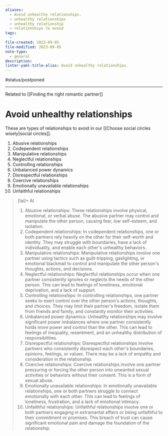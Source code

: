 ```yaml
---
aliases:
  - Avoid unhealthy relationships.
  - unhealthy relationships
  - unhealthy relationship
  - relationships to avoid
tags:
  - 
file-created: 2023-09-05
file-modified: 2023-09-05
note-type:
  - general
description: 
linter-yaml-title-alias: Avoid unhealthy relationships.
---
```

#status/postponed

---

Related to [[Finding the right romantic partner]]

# Avoid unhealthy relationships

These are types of relationships to avoid in our [[Choose social circles wisely|social circles]].
1. Abusive relationships
2. Codependent relationships
3. Manipulative relationships
4. Neglectful relationships
5. Controlling relationships
6. Unbalanced power dynamics
7. Disrespectful relationships
8. Coercive relationships
9. Emotionally unavailable relationships
10. Unfaithful relationships

> [!ai]+ AI
>
> 1. Abusive relationships: These relationships involve physical, emotional, or verbal abuse. The abusive partner may control and manipulate the other person, causing fear, low self-esteem, and isolation.
> 2. Codependent relationships: In codependent relationships, one or both partners rely heavily on the other for their self-worth and identity. They may struggle with boundaries, have a lack of individuality, and enable each other's unhealthy behaviors.
> 3. Manipulative relationships: Manipulative relationships involve one partner using tactics such as guilt-tripping, gaslighting, or emotional blackmail to control and manipulate the other person's thoughts, actions, and decisions.
> 4. Neglectful relationships: Neglectful relationships occur when one partner consistently ignores or neglects the needs of the other person. This can lead to feelings of loneliness, emotional deprivation, and a lack of support.
> 5. Controlling relationships: In controlling relationships, one partner seeks to exert control over the other person's actions, thoughts, and choices. They may limit their partner's freedom, isolate them from friends and family, and constantly monitor their activities.
> 6. Unbalanced power dynamics: Unhealthy relationships may involve significant power imbalances where one partner consistently holds more power and control than the other. This can lead to feelings of inequality, resentment, and an unhealthy distribution of responsibilities.
> 7. Disrespectful relationships: Disrespectful relationships involve partners who consistently disrespect each other's boundaries, opinions, feelings, or values. There may be a lack of empathy and consideration in the relationship.
> 8. Coercive relationships: Coercive relationships involve one partner pressuring or forcing the other person into unwanted sexual activities or behaviors without their consent. This is a form of sexual abuse.
> 9. Emotionally unavailable relationships: In emotionally unavailable relationships, one or both partners struggle to connect emotionally with each other. This can lead to feelings of loneliness, frustration, and a lack of emotional intimacy.
> 10. Unfaithful relationships: Unfaithful relationships involve one or both partners engaging in extramarital affairs or being unfaithful to their commitment or promises. This breach of trust can cause significant emotional pain and damage the foundation of the relationship.
